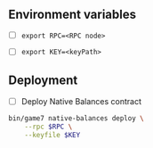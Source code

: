 
## Environment variables

- [ ] `export RPC=<RPC node>`
- [ ] `export KEY=<keyPath>`


## Deployment

- [ ] Deploy Native Balances contract


```bash
bin/game7 native-balances deploy \
    --rpc $RPC \
    --keyfile $KEY
```
